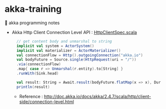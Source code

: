 # akka-training
:orange_book: akka programming notes

* Akka Http Client Connection Level API : [HttpClientSpec.scala](https://github.com/ikhoon/akka-training/blob/master/src/test/scala/http/HttpClientSpec.scala)
  ```scala
    // get content body and unmarshal to string
    implicit val system = ActorSystem()
    implicit val materializer = ActorMaterializer()
    val connectionFlow = Http().outgoingConnection("akka.io")
    val bodyFuture = Source.single(HttpRequest(uri = "/"))
    .via(connectionFlow)
    .map{ case r => Unmarshal(r.entity).to[String] }
    .runWith(Sink.head)

    val result: String = Await.result(bodyFuture.flatMap(x => x), Duration.Inf)
    println(result)
  ```
  - Reference : http://doc.akka.io/docs/akka/2.4.7/scala/http/client-side/connection-level.html
